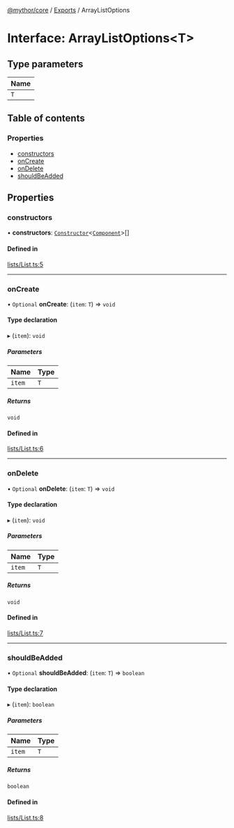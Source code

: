 [@mythor/core](../README.md) / [Exports](../modules.md) / ArrayListOptions

# Interface: ArrayListOptions<T\>

## Type parameters

| Name |
| :------ |
| `T` |

## Table of contents

### Properties

- [constructors](ArrayListOptions.md#constructors)
- [onCreate](ArrayListOptions.md#oncreate)
- [onDelete](ArrayListOptions.md#ondelete)
- [shouldBeAdded](ArrayListOptions.md#shouldbeadded)

## Properties

### constructors

• **constructors**: [`Constructor`](../modules.md#constructor)<[`Component`](../classes/Component.md)\>[]

#### Defined in

[lists/List.ts:5](https://github.com/desaintvincent/mythor/blob/1d60040/packages/core/src/lists/List.ts#L5)

___

### onCreate

• `Optional` **onCreate**: (`item`: `T`) => `void`

#### Type declaration

▸ (`item`): `void`

##### Parameters

| Name | Type |
| :------ | :------ |
| `item` | `T` |

##### Returns

`void`

#### Defined in

[lists/List.ts:6](https://github.com/desaintvincent/mythor/blob/1d60040/packages/core/src/lists/List.ts#L6)

___

### onDelete

• `Optional` **onDelete**: (`item`: `T`) => `void`

#### Type declaration

▸ (`item`): `void`

##### Parameters

| Name | Type |
| :------ | :------ |
| `item` | `T` |

##### Returns

`void`

#### Defined in

[lists/List.ts:7](https://github.com/desaintvincent/mythor/blob/1d60040/packages/core/src/lists/List.ts#L7)

___

### shouldBeAdded

• `Optional` **shouldBeAdded**: (`item`: `T`) => `boolean`

#### Type declaration

▸ (`item`): `boolean`

##### Parameters

| Name | Type |
| :------ | :------ |
| `item` | `T` |

##### Returns

`boolean`

#### Defined in

[lists/List.ts:8](https://github.com/desaintvincent/mythor/blob/1d60040/packages/core/src/lists/List.ts#L8)
